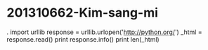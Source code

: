 # 201310662-Kim-sang-mi
.
import urllib
response = urllib.urlopen('http://python.org/')
_html = response.read()
print response.info()
print len(_html)
